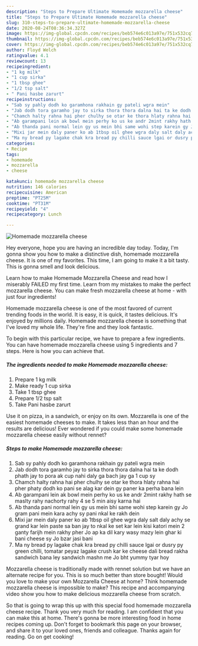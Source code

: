 ```yaml
---
description: "Steps to Prepare Ultimate Homemade mozzarella cheese"
title: "Steps to Prepare Ultimate Homemade mozzarella cheese"
slug: 310-steps-to-prepare-ultimate-homemade-mozzarella-cheese
date: 2020-08-24T08:36:34.327Z
image: https://img-global.cpcdn.com/recipes/beb574e6c013a97e/751x532cq70/homemade-mozzarella-cheese-recipe-main-photo.jpg
thumbnail: https://img-global.cpcdn.com/recipes/beb574e6c013a97e/751x532cq70/homemade-mozzarella-cheese-recipe-main-photo.jpg
cover: https://img-global.cpcdn.com/recipes/beb574e6c013a97e/751x532cq70/homemade-mozzarella-cheese-recipe-main-photo.jpg
author: Floyd Welch
ratingvalue: 4.1
reviewcount: 13
recipeingredient:
- "1 kg milk"
- "1 cup sirka"
- "1 tbsp ghee"
- "1/2 tsp salt"
- " Pani hasbe zarurt"
recipeinstructions:
- "Sab sy pahly dodh ko garamhona rakhain gy pateli wgra mein"
- "Jab dodh tora garamho jay to sirka thora thora dalna hai ta ke dodh phath jay to pora ak cup nahi daly ga bach jay ga 1 cup sy"
- "Chamch halty rahna hai pher chulhy se otar ke thora hlaty rahna hai pher phaty dodh ko pani se alag kar dein gy paner ka perha bana lein"
- "Ab garampani lein ak bowl mein perhy ko us ke andr 2mint rakhy hath se maslty rahy nachorty rahy 4 se 5 min aisy karna hai"
- "Ab thanda pani normal lein gy us mein bhi same wohi step karein gy Jo gram pani mein kara achy sy pani nkal ke rakh dein"
- "Mixi jar mein daly paner ko ab 1tbsp oil ghee wgra daly salt daly achy se grand kar lein paste sa ban jay to nkal ke set kar lein kisi katori mein 2 ganty farijh mein rakhy pher Jo ap ka dil kary wasy mazy lein ghar ki bani cheese sy Jo bzar jasi bani"
- "Ma ny bread py lagake chak kra bread py chilli sauce lgai or dusry py green chilli, tomatar peyaz lagake crush kar ke cheese dali bread rakha sandwich bana ley sandwich mashn me Jo bht yummy tyar hoy"
categories:
- Recipe
tags:
- homemade
- mozzarella
- cheese

katakunci: homemade mozzarella cheese 
nutrition: 146 calories
recipecuisine: American
preptime: "PT25M"
cooktime: "PT31M"
recipeyield: "4"
recipecategory: Lunch

---
```



![Homemade mozzarella cheese](https://img-global.cpcdn.com/recipes/beb574e6c013a97e/751x532cq70/homemade-mozzarella-cheese-recipe-main-photo.jpg)

Hey everyone, hope you are having an incredible day today. Today, I'm gonna show you how to make a distinctive dish, homemade mozzarella cheese. It is one of my favorites. This time, I am going to make it a bit tasty. This is gonna smell and look delicious.

Learn how to make Homemade Mozzarella Cheese and read how I miserably FAILED my first time. Learn from my mistakes to make the perfect mozzarella cheese. You can make fresh mozzarella cheese at home - with just four ingredients!

Homemade mozzarella cheese is one of the most favored of current trending foods in the world. It is easy, it is quick, it tastes delicious. It's enjoyed by millions daily. Homemade mozzarella cheese is something that I've loved my whole life. They're fine and they look fantastic.


To begin with this particular recipe, we have to prepare a few ingredients. You can have homemade mozzarella cheese using 5 ingredients and 7 steps. Here is how you can achieve that.

<!--inarticleads1-->

##### The ingredients needed to make Homemade mozzarella cheese:

1. Prepare 1 kg milk
1. Make ready 1 cup sirka
1. Take 1 tbsp ghee
1. Prepare 1/2 tsp salt
1. Take  Pani hasbe zarurt


Use it on pizza, in a sandwich, or enjoy on its own. Mozzarella is one of the easiest homemade cheeses to make. It takes less than an hour and the results are delicious! Ever wondered if you could make some homemade mozzarella cheese easily without rennet? 

<!--inarticleads2-->

##### Steps to make Homemade mozzarella cheese:

1. Sab sy pahly dodh ko garamhona rakhain gy pateli wgra mein
1. Jab dodh tora garamho jay to sirka thora thora dalna hai ta ke dodh phath jay to pora ak cup nahi daly ga bach jay ga 1 cup sy
1. Chamch halty rahna hai pher chulhy se otar ke thora hlaty rahna hai pher phaty dodh ko pani se alag kar dein gy paner ka perha bana lein
1. Ab garampani lein ak bowl mein perhy ko us ke andr 2mint rakhy hath se maslty rahy nachorty rahy 4 se 5 min aisy karna hai
1. Ab thanda pani normal lein gy us mein bhi same wohi step karein gy Jo gram pani mein kara achy sy pani nkal ke rakh dein
1. Mixi jar mein daly paner ko ab 1tbsp oil ghee wgra daly salt daly achy se grand kar lein paste sa ban jay to nkal ke set kar lein kisi katori mein 2 ganty farijh mein rakhy pher Jo ap ka dil kary wasy mazy lein ghar ki bani cheese sy Jo bzar jasi bani
1. Ma ny bread py lagake chak kra bread py chilli sauce lgai or dusry py green chilli, tomatar peyaz lagake crush kar ke cheese dali bread rakha sandwich bana ley sandwich mashn me Jo bht yummy tyar hoy


Mozzarella cheese is traditionally made with rennet solution but we have an alternate recipe for you. This is so much better than store bought! Would you love to make your own Mozzarella Cheese at home? Think homemade mozzarella cheese is impossible to make? This recipe and accompanying video show you how to make delicious mozzarella cheese from scratch. 

So that is going to wrap this up with this special food homemade mozzarella cheese recipe. Thank you very much for reading. I am confident that you can make this at home. There's gonna be more interesting food in home recipes coming up. Don't forget to bookmark this page on your browser, and share it to your loved ones, friends and colleague. Thanks again for reading. Go on get cooking!
